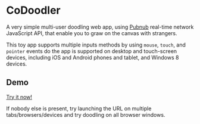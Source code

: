 # CoDoodler


A very simple multi-user doodling web app, using [Pubnub][pubnub] real-time network JavaScript API, that enable you to graw on the canvas with strangers.

This toy app supports multiple inputs methods by using `mouse`, `touch`, and `pointer` events do the app is supported on desktop and touch-screen devices, including iOS and Android phones and tablet, and Windows 8 devices.

## Demo

[Try it now!][demo]

If nobody else is present, try launching the URL on multiple tabs/browsers/devices and try doodling on all browser windows.
 

[demo]: https://girliemac.github.io/CoDoodler/app/index.html
[pubnub]: http://www.pubnub.com/docs/javascript/javascript-sdk.html